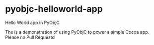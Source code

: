 # pyobjc-helloworld-app
Hello World app in PyObjC

The is a demonstration of using PyObjC to power a simple Cocoa app.
Please no Pull Requests!
